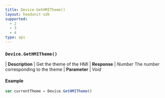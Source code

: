 ```yaml
---
title: Device.GetHMITheme()
layout: headunit-sdk
supported:
  - 2
  - 3
  - 4
type: api
---
```


### `Device.GetHMITheme()`

| **Description** | Get the theme of the HMI
| **Response** | *Number* The number corresponding to the theme
| **Parameter**   | *Void*

#### Example

```javascript
var currentTheme = Device.GetHMITheme()
```